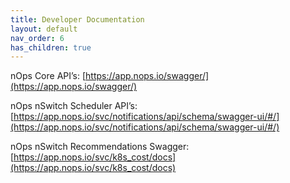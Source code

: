```yaml
---
title: Developer Documentation
layout: default
nav_order: 6
has_children: true
---
```


nOps Core API’s: [https://app.nops.io/swagger/](https://app.nops.io/swagger/)

nOps nSwitch Scheduler API’s: [https://app.nops.io/svc/notifications/api/schema/swagger-ui/#/](https://app.nops.io/svc/notifications/api/schema/swagger-ui/#/)

nOps nSwitch Recommendations Swagger: [https://app.nops.io/svc/k8s_cost/docs](https://app.nops.io/svc/k8s_cost/docs)